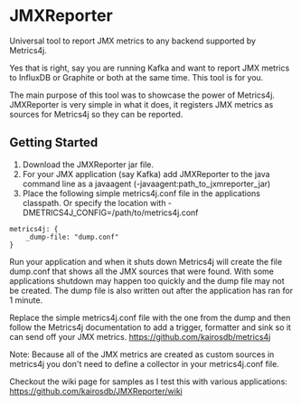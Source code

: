 # JMXReporter
Universal tool to report JMX metrics to any backend supported by Metrics4j.

Yes that is right, say you are running Kafka and want to report JMX metrics to 
InfluxDB or Graphite or both at the same time.  This tool is for you.

The main purpose of this tool was to showcase the power of Metrics4j.  JMXReporter 
is very simple in what it does, it registers JMX metrics as sources for Metrics4j
so they can be reported.

## Getting Started
1. Download the JMXReporter jar file.
1. For your JMX application (say Kafka) add JMXReporter to the java command line
as a javaagent (-javaagent:path_to_jxmreporter_jar)
1. Place the following simple metrics4j.conf file in the applications classpath.  Or specify the location with -DMETRICS4J_CONFIG=/path/to/metrics4j.conf
```hocon
metrics4j: {
	_dump-file: "dump.conf"
}
```

Run your application and when it shuts down Metrics4j will create the file dump.conf
that shows all the JMX sources that were found.  With some applications shutdown
may happen too quickly and the dump file may not be created.  The dump file is also
written out after the application has ran for 1 minute.

Replace the simple metrics4j.conf file with the one from the dump and then follow
the Metrics4j documentation to add a trigger, formatter and sink so it can 
send off your JMX metrics.  https://github.com/kairosdb/metrics4j

Note: Because all of the JMX metrics are created as custom sources in metrics4j
you don't need to define a collector in your metrics4j.conf file.

Checkout the wiki page for samples as I test this with various applications:
https://github.com/kairosdb/JMXReporter/wiki
